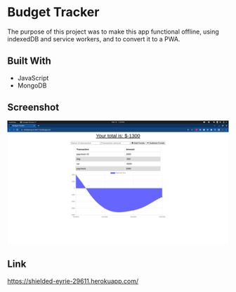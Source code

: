 # Budget Tracker
The purpose of this project was to make this app functional offline, using indexedDB and service workers, and to convert it to a PWA.

## Built With
* JavaScript
* MongoDB

## Screenshot
![screenshot](screenshot/budget-tracker-screenshot2.png)

## Link
https://shielded-eyrie-29611.herokuapp.com/
